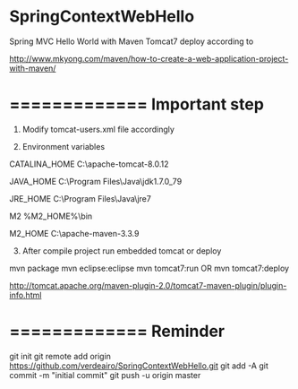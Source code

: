 # SpringContextWebHello
Spring MVC Hello World with Maven Tomcat7 deploy according to 

http://www.mkyong.com/maven/how-to-create-a-web-application-project-with-maven/


=============
Important step
=============

1) Modify tomcat-users.xml file accordingly

<role rolename="manager-script"/>
<role rolename="manager-gui"/>
<role rolename="manager-jmx"/>
<role rolename="manager-status"/>
<user username="tomcat" password="tomcat" roles="manager-gui,manager-jmx,manager-script,manager-status"/>

2) Environment variables

CATALINA_HOME
C:\apache-tomcat-8.0.12

JAVA_HOME
C:\Program Files\Java\jdk1.7.0_79

JRE_HOME
C:\Program Files\Java\jre7

M2
%M2_HOME%\bin

M2_HOME
C:\apache-maven-3.3.9


3) After compile project run embedded tomcat or deploy

mvn package
mvn eclipse:eclipse
mvn tomcat7:run OR mvn tomcat7:deploy

http://tomcat.apache.org/maven-plugin-2.0/tomcat7-maven-plugin/plugin-info.html


=============
Reminder
=============

git init
git remote add origin https://github.com/verdeairo/SpringContextWebHello.git
git add -A
git commit -m "initial commit"
git push -u origin master
